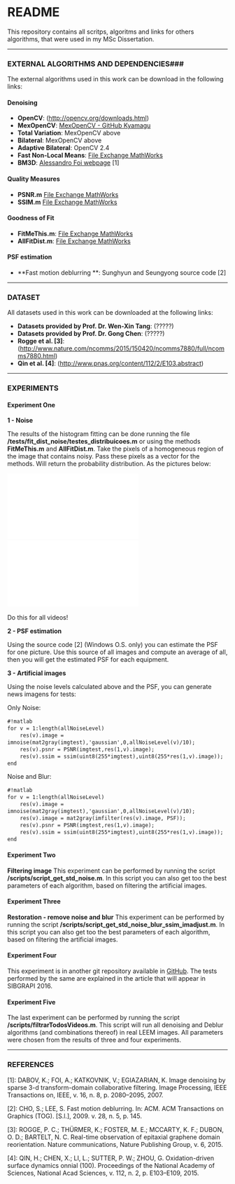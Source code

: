 # README #

This repository contains all scritps, algoritms and links for others algorithms, that were used in my MSc Dissertation. 

***

### EXTERNAL ALGORITHMS AND DEPENDENCIES###

The external algorithms used in this work can be download in the following links:

#### Denoising ####
* **OpenCV**: (http://opencv.org/downloads.html)
* **MexOpenCV**: [MexOpenCV - GitHub Kyamagu](https://github.com/kyamagu/mexopencv)
* **Total Variation**: MexOpenCV above
* **Bilateral**: MexOpenCV above
* **Adaptive Bilateral**: OpenCV 2.4
* **Fast Non-Local Means**: [File Exchange MathWorks](https://www.mathworks.com/matlabcentral/fileexchange/27395-fast-non-local-means-1d--2d-color-and-3d)
* **BM3D**: [Alessandro Foi webpage](http://www.cs.tut.fi/~foi/GCF-BM3D/BM3D.zip) [1]

#### Quality Measures ####
* **PSNR.m** [File Exchange MathWorks](http://www.mathworks.com/matlabcentral/fileexchange/29049-wavelet-decomposition-for-images/content/PSNR.m)
* **SSIM.m** [File Exchange MathWorks](https://www.mathworks.com/matlabcentral/fileexchange/44971-image-denoising-using-modified-perona-malik-model-based-on-directional-laplacian/content/ssim.m)

#### Goodness of Fit ####

* **FitMeThis.m**: [File Exchange MathWorks](https://www.mathworks.com/matlabcentral/fileexchange/40167-fitmethis)
* **AllFitDist.m**: [File Exchange MathWorks](https://www.mathworks.com/matlabcentral/fileexchange/34943-fit-all-valid-parametric-probability-distributions-to-data)

#### PSF estimation ####

* **Fast motion deblurring **:  Sunghyun and Seungyong source code [2]

***

### DATASET ###

All datasets used in this work can be downloaded at the following links:

* **Datasets provided by Prof. Dr. Wen-Xin Tang**: (?????)
* **Datasets provided by Prof. Dr. Gong Chen**: (?????)
* **Rogge et al. [3]**: (http://www.nature.com/ncomms/2015/150420/ncomms7880/full/ncomms7880.html)
* **Qin et al. [4]**: (http://www.pnas.org/content/112/2/E103.abstract)

***

### EXPERIMENTS ###

#### Experiment One  ####

**1 - Noise**

The results of the histogram fitting can be done running the file **/tests/fit_dist_noise/testes_distribuicoes.m** or using the methods **FitMeThis.m** and **AllFitDist.m**.
Take the pixels of a homogeneous region of the image that contains noisy. Pass these pixels as a vector for the methods. Will return the probability distribution. As the pictures below:

![GetHistogram](/tests/fit_dist_noise/fitsample/nial1_hist.pdf)
![Fit](/tests/fit_dist_noise/fitsample/fit-gauss.pdf)

Do this for all videos!

**2 - PSF estimation**

Using the source code [2] (Windows O.S. only) you can estimate the PSF for one picture. Use this source of all images and compute an average of all, then you will get the estimated PSF for each equipment.

**3 - Artificial images**

Using the noise levels calculated above and the PSF, you can generate news imagens for tests:

Only Noise:
```
#!matlab
for v = 1:length(allNoiseLevel)
    res(v).image = imnoise(mat2gray(imgtest),'gaussian',0,allNoiseLevel(v)/10);
    res(v).psnr = PSNR(imgtest,res(1,v).image);
    res(v).ssim = ssim(uint8(255*imgtest),uint8(255*res(1,v).image));
end
```

Noise and Blur:
```
#!matlab
for v = 1:length(allNoiseLevel)
    res(v).image = imnoise(mat2gray(imgtest),'gaussian',0,allNoiseLevel(v)/10);
    res(v).image = mat2gray(imfilter(res(v).image, PSF));
    res(v).psnr = PSNR(imgtest,res(1,v).image);
    res(v).ssim = ssim(uint8(255*imgtest),uint8(255*res(1,v).image));
end
```

#### Experiment Two  ####

**Filtering image**
This experiment can be performed by running the script **/scripts/script_get_std_noise.m**. In this script you can also get too the best parameters of each algorithm, based on filtering the artificial images.

#### Experiment Three  ####

**Restoration - remove noise and blur**
This experiment can be performed by running the script **/scripts/script_get_std_noise_blur_ssim_imadjust.m**. In this script you can also get too the best parameters of each algorithm, based on filtering the artificial images.

#### Experiment Four  ####

This experiment is in another git repository available in [GitHub](?????). The tests performed by the same are explained in the article that will appear in SIBGRAPI 2016.

#### Experiment Five  ####

The last experiment can be performed by running the script **/scripts/filtrarTodosVideos.m**. This script will run all denoising and Deblur algorithms (and combinations thereof) in real LEEM images. All parameters were chosen from the results of three and four experiments.

***

### REFERENCES ###

[1]: DABOV, K.; FOI, A.; KATKOVNIK, V.; EGIAZARIAN, K. Image denoising by sparse 3-d transform-domain collaborative filtering. Image Processing, IEEE Transactions on, IEEE, v. 16, n. 8, p. 2080–2095, 2007.

[2]: CHO, S.; LEE, S. Fast motion deblurring. In: ACM. ACM Transactions on Graphics (TOG). [S.l.], 2009. v. 28, n. 5, p. 145.

[3]: ROGGE, P. C.; THÜRMER, K.; FOSTER, M. E.; MCCARTY, K. F.; DUBON, O. D.; BARTELT, N. C. Real-time observation of epitaxial graphene domain reorientation. Nature communications, Nature Publishing Group, v. 6, 2015.

[4]: QIN, H.; CHEN, X.; LI, L.; SUTTER, P. W.; ZHOU, G. Oxidation-driven surface dynamics onnial (100). Proceedings of the National Academy of Sciences, National Acad Sciences, v. 112, n. 2, p. E103–E109, 2015.
